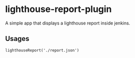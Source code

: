 # lighthouse-report-plugin

A simple app that displays a lighthouse report inside jenkins.

## Usages

```concept
lighthouseReport('./report.json')
```

## 
